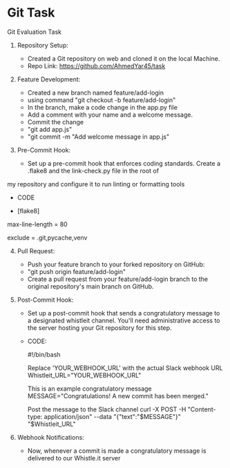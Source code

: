# Git Task
Git Evaluation Task

1. Repository Setup:
    - Created a Git repository on web and cloned it on the local Machine.
    - Repo Link: https://github.com/AhmedYar45/task

2. Feature Development:
    - Created a new branch named feature/add-login
    - using command "git checkout -b feature/add-login"
    - In the branch, make a code change in the app.py file
    - Add a comment with your name and a welcome message.
    - Commit the change
    - "git add app.js"
    - "git commit -m "Add welcome message in app.js"

3. Pre-Commit Hook:

    - Set up a pre-commit hook that enforces coding standards. Create a .flake8 and the link-check.py file in the root of

my repository and configure it to run linting or formatting tools

- CODE

- [flake8]

max-line-length = 80

exclude = .git,pycache,venv


4. Pull Request:

    - Push your feature branch to your forked repository on GitHub:
    - "git push origin feature/add-login"
    - Create a pull request from your feature/add-login branch to the original repository's main branch on GitHub.

5. Post-Commit Hook:

    - Set up a post-commit hook that sends a congratulatory message to a designated whistleit channel. You'll need
      administrative access to the server hosting your Git repository for this step.

    - CODE:

		#!/bin/bash

		 Replace 'YOUR_WEBHOOK_URL' with the actual Slack webhook URL
		Whistleit_URL="YOUR_WEBHOOK_URL"

		 This is an example congratulatory message
		MESSAGE="Congratulations! A new commit has been merged."

		 Post the message to the Slack channel
		curl -X POST -H "Content-type: application/json" --data "{\"text\":\"$MESSAGE\"}" "$Whistleit_URL"
6. Webhook Notifications:
    - Now, whenever a commit is made a congratulatory message is delivered to our Whistle.it server
